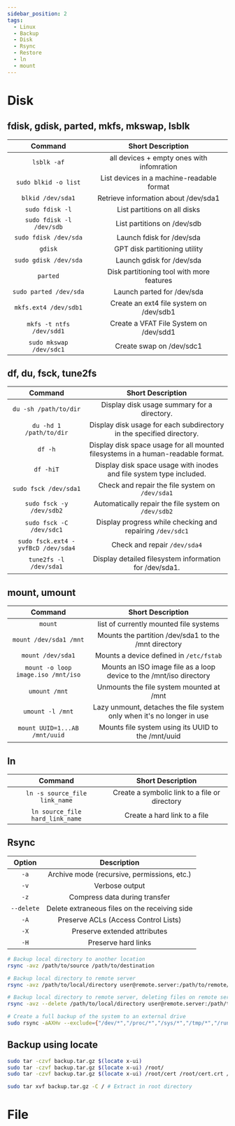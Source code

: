 ```yaml
---
sidebar_position: 2
tags:
  - Linux
  - Backup
  - Disk
  - Rsync
  - Restore
  - ln
  - mount
---
```


# Disk

## fdisk, gdisk, parted, mkfs, mkswap, lsblk

|         Command          |             Short Description             |
| :----------------------: | :---------------------------------------: |
|       `lsblk -af`        | all devices + empty ones with infomration |
|   `sudo blkid -o list`   | List devices in a machine-readable format |
|    `blkid /dev/sda1`     |   Retrieve information about /dev/sda1    |
|     `sudo fdisk -l`      |       List partitions on all disks        |
| `sudo fdisk -l /dev/sdb` |        List partitions on /dev/sdb        |
|  `sudo fdisk /dev/sda`   |         Launch fdisk for /dev/sda         |
|         `gdisk`          |       GPT disk partitioning utility       |
|  `sudo gdisk /dev/sda`   |         Launch gdisk for /dev/sda         |
|         `parted`         | Disk partitioning tool with more features |
|  `sudo parted /dev/sda`  |        Launch parted for /dev/sda         |
|  `mkfs.ext4 /dev/sdb1`   |  Create an ext4 file system on /dev/sdb1  |
| `mkfs -t ntfs /dev/sdd1` |  Create a VFAT File System on /dev/sdd1   |
| `sudo mkswap /dev/sdc1`  |         Create swap on /dev/sdc1          |

## df, du, fsck, tune2fs

|              Command               |                                Short Description                                 |
| :--------------------------------: | :------------------------------------------------------------------------------: |
|       `du -sh /path/to/dir`        |                   Display disk usage summary for a directory.                    |
|      `du -hd 1 /path/to/dir`       |       Display disk usage for each subdirectory in the specified directory.       |
|              `df -h`               | Display disk space usage for all mounted filesystems in a human-readable format. |
|             `df -hiT`              |       Display disk space usage with inodes and file system type included.        |
|       `sudo fsck /dev/sda1`        |                 Check and repair the file system on `/dev/sda1`                  |
|      `sudo fsck -y /dev/sdb2`      |               Automatically repair the file system on `/dev/sdb2`                |
|      `sudo fsck -C /dev/sdc1`      |            Display progress while checking and repairing `/dev/sdc1`             |
| `sudo fsck.ext4 -yvfBcD /dev/sda4` |                           Check and repair `/dev/sda4`                           |
|       `tune2fs -l /dev/sda1`       |              Display detailed filesystem information for /dev/sda1.              |

## mount, umount

|              Command               |                           Short Description                            |
| :--------------------------------: | :--------------------------------------------------------------------: |
|              `mount`               |                 list of currently mounted file systems                 |
|       `mount /dev/sda1 /mnt`       |          Mounts the partition /dev/sda1 to the /mnt directory          |
|         `mount /dev/sda1`          |                Mounts a device defined in `/etc/fstab`                 |
| `mount -o loop image.iso /mnt/iso` |  Mounts an ISO image file as a loop device to the /mnt/iso directory   |
|           `umount /mnt`            |                Unmounts the file system mounted at /mnt                |
|          `umount -l /mnt`          | Lazy unmount, detaches the file system only when it's no longer in use |
|   `mount UUID=1...AB /mnt/uuid`    |           Mounts file system using its UUID to the /mnt/uuid           |

## ln

|             Command             |               Short Description               |
| :-----------------------------: | :-------------------------------------------: |
|  `ln -s source_file link_name`  | Create a symbolic link to a file or directory |
| `ln source_file hard_link_name` |         Create a hard link to a file          |

## Rsync

|   Option   |                  Description                  |
| :--------: | :-------------------------------------------: |
|    `-a`    |  Archive mode (recursive, permissions, etc.)  |
|    `-v`    |                Verbose output                 |
|    `-z`    |         Compress data during transfer         |
| `--delete` | Delete extraneous files on the receiving side |
|    `-A`    |     Preserve ACLs (Access Control Lists)      |
|    `-X`    |         Preserve extended attributes          |
|    `-H`    |              Preserve hard links              |

```bash
# Backup local directory to another location
rsync -avz /path/to/source /path/to/destination

# Backup local directory to remote server
rsync -avz /path/to/local/directory user@remote.server:/path/to/remote/directory

# Backup local directory to remote server, deleting files on remote server if they are deleted locally
rsync -avz --delete /path/to/local/directory user@remote.server:/path/to/remote/directory

# Create a full backup of the system to an external drive
sudo rsync -aAXHv --exclude={"/dev/*","/proc/*","/sys/*","/tmp/*","/run/*","/mnt/*","/var/*","/media/*","/usr/*","/lib/*","/lib64/","/lost+found","/swapfile",".npm*",".npm/*","node_modules*","node_modules/*","mesa_shader_cache*","steamapps*","Data*","Steam*"} / /run/media/mlibre/H/OS/full-copy/
```

## Backup using locate

```bash
sudo tar -czvf backup.tar.gz $(locate x-ui)
sudo tar -czvf backup.tar.gz $(locate x-ui) /root/
sudo tar -czvf backup.tar.gz $(locate x-ui) /root/cert /root/cert.crt /root/private.key /root/.acme.sh

sudo tar xvf backup.tar.gz -C / # Extract in root directory
```

# File